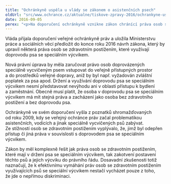 ```yaml
---
title: "Ochránkyně uspěla u vlády se zákonem o asistenčních psech"
oldUrl: "src/www.ochrance.cz/aktualne/tiskove-zpravy-2016/ochrankyne-uspela-u-vlady-se-zakonem-o-asistencnich-psech"
date: 2016-09-05
perex: "<p>Na doporučení ochránkyně vznikne zákon chránící práva osob se zdravotním postižením, které využívají speciálně vycvičené psy.</p>"
---
```


<!-- imported from the old website -->

<p>Vláda přijala doporučení veřejné ochránkyně práv a uložila Ministerstvu práce a sociálních věcí předložit do konce roku 2016 návrh zákona, který by upravil některá práva osob se zdravotním postižením, které využívají doprovodu psa se speciálním výcvikem.</p> <p>Nová právní úprava by měla zaručovat právo osob doprovázených speciálně vycvičeným psem vstupovat do veřejně přístupných prostor a do prostředků veřejné dopravy, aniž by byl např. vyžadován zvláštní poplatek za psa apod. Držení a využívání doprovodu psa se speciálním výcvikem nesmí představovat nevýhodu ani v oblasti přístupu k bydlení a zaměstnání. Obecně musí platit, že osoba v doprovodu psa se speciálním výcvikem má mít stejná práva a zacházení jako osoba bez zdravotního postižení a bez doprovodu psa.</p> <p>Ochránkyně ve svém doporučení vyšla z poznatků shromažďovaných od roku 2009, kdy se veřejný ochránce práv začal problematikou asistenčních, vodicích a jinak speciálně vycvičených psů zabývat. Ze stížností osob se zdravotním postižením vyplývalo, že, jimž byl odepřen přístup či jiná práva v souvislosti s doprovodem psa se speciálním výcvikem.</p><p> Zákon by měl komplexně řešit jak práva osob se zdravotním postižením, které mají v držení psa se speciálním výcvikem, tak zakotvení postavení těchto psů a jejich výcviku do právního řádu. Dosavadní zkušenosti totiž naznačují, že k efektivnímu vymáhání práv osob se zdravotním postižením využívajících psů se speciální výcvikem nestačí vycházet pouze z toho, že jde o nepřímou diskriminaci. </p>
